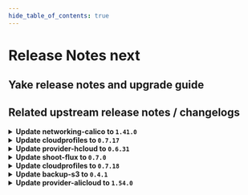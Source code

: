 ```yaml
---
hide_table_of_contents: true
---
```


# Release Notes next

## Yake release notes and upgrade guide

## Related upstream release notes / changelogs


<details>
<summary><b>Update networking-calico to <code>1.41.0</code></b></summary>

# [gardener/gardener-extension-networking-calico]

## ✨ New Features

- `[OPERATOR]` Helm charts of extension and admission controller are published as OCI artifacts now. by @oliver-goetz [#445]
## 🏃 Others

- `[OPERATOR]` Add static resource allocation autoscaling mode for calico node/typha (autoScaling.mode: static). by @ScheererJ [#464]
- `[OPERATOR]` The race between a calico-node instance shutting down and a new one coming up is mitigated by setting `NetworkUnavailable` condition properly some time after initialization. by @ScheererJ [#477]

## Helm Charts
- admission-calico-application: `europe-docker.pkg.dev/gardener-project/releases/charts/gardener/extensions/admission-calico-application:v1.41.0`
- admission-calico-runtime: `europe-docker.pkg.dev/gardener-project/releases/charts/gardener/extensions/admission-calico-runtime:v1.41.0`
- networking-calico: `europe-docker.pkg.dev/gardener-project/releases/charts/gardener/extensions/networking-calico:v1.41.0`
## Docker Images
- gardener-extension-admission-calico: `europe-docker.pkg.dev/gardener-project/releases/gardener/extensions/admission-calico:v1.41.0`
- gardener-extension-networking-calico: `europe-docker.pkg.dev/gardener-project/releases/gardener/extensions/networking-calico:v1.41.0`


</details>

<details>
<summary><b>Update cloudprofiles to <code>0.7.17</code></b></summary>

**Full Changelog**: https://github.com/gardener-community/cloudprofiles/compare/0.7.16...0.7.17

</details>

<details>
<summary><b>Update provider-hcloud to <code>0.6.31</code></b></summary>

# [gardener-extension-provider-hcloud] v0.6.31

</details>

<details>
<summary><b>Update shoot-flux to <code>0.7.0</code></b></summary>

## What's Changed
* Add ability to add args/env to deployment by @maboehm in https://github.com/stackitcloud/gardener-extension-shoot-flux/pull/93


**Full Changelog**: https://github.com/stackitcloud/gardener-extension-shoot-flux/compare/v0.6.1...v0.7.0

</details>

<details>
<summary><b>Update cloudprofiles to <code>0.7.18</code></b></summary>

## What's Changed
* Add hcloud ccx[1-6]3 instances, remove ccx*1 and ccx*2 by @j2L4e in https://github.com/gardener-community/cloudprofiles/pull/29


**Full Changelog**: https://github.com/gardener-community/cloudprofiles/compare/0.7.17...0.7.18

</details>

<details>
<summary><b>Update backup-s3 to <code>0.4.1</code></b></summary>

## General Changes

* Generate new controller-registration.yaml


</details>

<details>
<summary><b>Update provider-alicloud to <code>1.54.0</code></b></summary>

# [gardener/gardener-extension-provider-alicloud]

## 🏃 Others

- `[OPERATOR]` Starting with gardenlet >= v1.98.0, use controlplane webhook object selector to limit mutator calls. by @LucaBernstein [#731]
- `[OPERATOR]` The shoot-webhook does no longer mutate the metrics-server Deployment and the vpn-shoot Service. The shoot-webhook that now only mutates the `addons-nginx-ingress-controller` Service does now specify object selector. by @ialidzhikov [#730]
- `[OPERATOR]` Upgrade and adapt new `WorkerPoolHash` function in Gardener `v1.98`. by @Duciwuci [#736]

## Helm Charts
- admission-alicloud-application: `europe-docker.pkg.dev/gardener-project/releases/charts/gardener/extensions/admission-alicloud-application:v1.54.0`
- admission-alicloud-runtime: `europe-docker.pkg.dev/gardener-project/releases/charts/gardener/extensions/admission-alicloud-runtime:v1.54.0`
- provider-alicloud: `europe-docker.pkg.dev/gardener-project/releases/charts/gardener/extensions/provider-alicloud:v1.54.0`
## Docker Images
- gardener-extension-admission-alicloud: `europe-docker.pkg.dev/gardener-project/releases/gardener/extensions/admission-alicloud:v1.54.0`
- gardener-extension-provider-alicloud: `europe-docker.pkg.dev/gardener-project/releases/gardener/extensions/provider-alicloud:v1.54.0`


</details>

